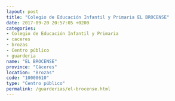 ```yaml
---
layout: post
title: "Colegio de Educación Infantil y Primaria EL BROCENSE"
date: 2017-09-20 20:57:05 +0200
categories:
- Colegio de Educación Infantil y Primaria
- caceres
- brozas
- Centro público
- guarderia
name: "EL BROCENSE"
province: "Cáceres"
location: "Brozas"
code: "10000610"
type: "Centro público"
permalink: /guarderias/el-brocense.html
---
```

